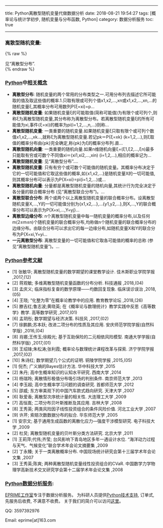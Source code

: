
---
title: Python离散型随机变量代做数据分析
date: 2018-08-21 19:54:27
tags: [概率论与统计学初步, 随机变量与分布函数, Python]
category: 数据分析服务
toc: true

---



<span></span>
<!-- more -->



### 离散型随机变量:

{% raw %}
<div class="p1">见“离散型分布”.</div>
{% endraw %}



### [Python](/tags/Python/)中[相关概念](/categories/数据分析服务)

- **离散型分布**: 随机变量的两个常用的分布类型之一.可用分布列去描述它所可能取的值及取这些值的概率.1.只取有限或可列个值x1,x2,…,xn或x1,x2,…,xn,…的随机变量ξ,其概率分布可用数列P(ξ=xi)=p...
- **离散型随机变量**: 如果随机变量ξ的可能取值(简称可能值)为有限个或可列个,则称ξ为离散型随机变量,其分布称为离散型分布。若离散型随机变量ξ的所有可能值为xi,事件{ξ=xi}的概率为pi(i=1,2,…,n,…)则称...
- **离散型随机变量**: 一类重要的随机变量.如果随机变量ξ只取有限个或可列个数值x1,x2,…,xk…,就称ξ为离散型随机变量.若记pk＝P{ξ=xk} (k=1,2,…),则ξ取值的概率分布由{pk}完全确定,称{pk}为ξ的概率分布列.直...
- **离散型随机向量**: 一类重要的随机向量.如果n维随机向量ξ=(ξ1,ξ2,…,ξn)最多只能取有穷或可数个不同值xi＝(xi1,xi2,…,xin) (i=1,2,…),相应的概率记为...
- **离散型随机变量**: 见“离散型分布”....
- **离散型随机变量**: 只有有穷个或可数个可能值的随机变量。其概率分布决定于它的一切可能值和它取这些值的概率,如{x1,x2,…}是随机变量X的一切可能值,则其概率分布可以表示为P{X=xi}=pi(i=1,2,…)或...
- **离散型随机向量**: 分量都是离散型随机变量的随机向量,其统计行为完全决定于各分量的联合概率分布 (见“离散型联合分布”)。...
- **离散型联合分布**: 两个或两个以上离散型随机变量的联合概率分布。设离散型随机变量X,…,Y的一切可能值分别为{x1,x2,…},…{y1,y2,…},则X,…,Y的联合概率分布可以表示为P{X=xi,…,Y=yj}...
- **离散型边缘分布**: n个离散型随机变量中每一随机变量的概率分布,以及任何m(2≤m≤n)个随机变量的联合概率分布,均称做n个随机变量的联合概率分布的边缘分布。由联合分布可以求出它的每一边缘分布,如随机变量X和Y的联合分布为P{X=xi,Y=yi...
- **一元离散型分布**: 离散型变量的一切可能值和它取各可能值的概率的总称 (参见“离散型随机变量”)。...


### [Python](/tags/Python/)[参考文献](/categories/数据分析服务/)

- [1]  张敏华; 离散型随机变量的数学期望的课堂教学设计. 佳木斯职业学院学报 ,2017,(12)
- [2]  蒋观敏; 多维离散型随机变量函数的分布分析. 科技通报 ,2018,(04)
- [3]  孟庆义; 临床指标复查的数学原理——均数回复现象. 临床误诊误治 ,2018,(05)
- [4]  王晓; “化整为零”在概率论教学中的应用. 教育教学论坛 ,2018,(26)
- [5]  滕吉红;鲁志波;黄晓英; 在《概率论与数理统计》教学实践中反思《高等数学》教学. 高等数学研究 ,2017,(01)
- [6]  孟玥彤; 数学期望与经济决策. 科技风 ,2017,(02)
- [7]  徐鹏鹏;苏本跃; 改进二项分布的性质及其应用. 安庆师范学院学报(自然科学版) ,2016,(04)
- [8]  肖娜;王传玉;徐殿光; 基于互助保险的二元相依风险模型. 南通大学学报(自然科学版) ,2017,(01)
- [9]  王绍锋;朱松涛;张利霞; 概率论与数理统计课程改革与探索. 济宁学院学报 ,2017,(02)
- [10]  朱诗红; 数学期望几个公式的证明. 铜陵学院学报 ,2015,(05)
- [1]  倪杰; 广义熵的Bayes估计方法. 华中科技大学 ,2015
- [2]  朱丹; 高中生概率知识的认知水平研究. 西南大学 ,2014
- [3]  杨瑞玲; 离散情形极值分布吸引场的判别条件. 南京师范大学 ,2013
- [4]  李玉超; 高中生概率学习问题的调查研究. 首都师范大学 ,2012
- [5]  邵威; 东方审美观下的中国汽车款式趋向研究. 天津大学 ,2007
- [6]  耿爱香; 离散型次序统计量的相关性. 大连理工大学 ,2009
- [7]  高恒嵩; 二项分布贝叶斯推断及其应用. 吉林大学 ,2008
- [8]  王秀英; 两类风险因子线性投资组合的条件风险价值. 河北工业大学 ,2007
- [9]  许芹; 索赔次数数据分布的拟合. 华东师范大学 ,2005
- [1]  安宗文; 基于通用生成函数的离散化应力—强度干涉模型研究. 电子科技大学 ,2009
- [2]  杜炅; 离散型随机变量的贝叶斯分类方法研究. 北京大学 ,2011
- [1]  王莉萍;代伟;齐莹; 台风影响下青岛地区多年一遇设计水位. “海洋动力过程与天气、气候变化”联合学术年会论文摘要集 ,2009
- [2]  丁永臻; 关于一类离散概率分布. 中国现场统计研究会第十三届学术年会论文集 ,2007
- [3]  王秀英;陈爽; 两种离散型随机变量线性投资组合的CVaR. 中国数学力学物理学高新技术交叉研究学会第十二届学术年会论文集 ,2008


### [Python](/tags/Python/)[数据分析服务](/categories/数据分析服务/):
[EPRIME工作室](http://eprime.cn/)专注于数据分析服务。
为科研人员提供[Python技术支持](http://eprime.cn/2018/08/18/EPRIME工作室Python代做服务详情/), 订单式, 先服务后收费, 不满意不收费。
关于我们的简介可以访问[这里](http://eprime.cn/2018/08/17/关于EPRIME工作室/)。

QQ: 3597392976

Email: eprime[at]163.com


